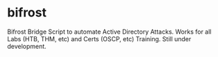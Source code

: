 # bifrost
Bifrost Bridge Script to automate Active Directory Attacks. Works for all Labs (HTB, THM, etc) and Certs (OSCP, etc) Training. Still under development.
